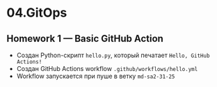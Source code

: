 # 04.GitOps

## Homework 1 — Basic GitHub Action

- Создан Python-скрипт `hello.py`, который печатает `Hello, GitHub Actions!`
- Создан GitHub Actions workflow `.github/workflows/hello.yml`
- Workflow запускается при пуше в ветку `md-sa2-31-25`

